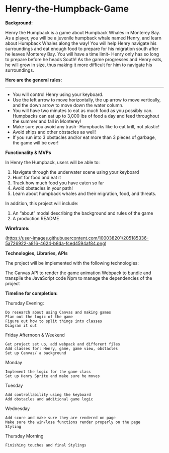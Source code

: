 # Henry-the-Humpback-Game

**Background:** 

Henry the Humpback is a game about Humpback Whales in Monterey Bay. As a player, you will be a juvenile humpback whale named Henry, and learn about Humpback Whales along the way! You will help Henry navigate his surroundings and eat enough food to prepare for his migration south after he leaves Monterey Bay. You will have a time limit- Henry only has so long to prepare before he heads South! 
As the game progresses and Henry eats, he will grow in size, thus making it more difficult for him to navigate his surroundings. 


**Here are the general rules:**
***
* You will control Henry using your keyboard. 
* Use the left arrow to move horizontally, the up arrow to move vertically, and the down arrow to move down the water column.
* You will have two minutes to eat as much food as you possibly can. Humpbacks can eat up to 3,000 lbs of food a day and feed throughout the summer and fall in Monterey!
* Make sure you avoid any trash- Humpbacks like to eat krill, not plastic!
* Avoid ships and other obstacles as well!
* If you run into 3 obstacles and/or eat more than 3 pieces of garbage, the game will be over!
 
**Functionality & MVPs**

In Henry the Humpback, users will be able to:

1. Navigate through the underwater scene using your keyboard
2. Hunt for food and eat it
3. Track how much food you have eaten so far
4. Avoid obstacles in your path!
5. Learn about  humpback whales and their migration, food, and threats.


In addition, this project will include:

1. An “about” modal describing the background and rules of the game
2. A production README

**Wireframe:**

(https://user-images.githubusercontent.com/100038201/205185336-5a726922-a816-4624-b8da-fced4594af84.png)

 
**Technologies, Libraries, APIs**

The project will be implemented with the following technologies:

The Canvas API to render the game animation
Webpack to bundle and transpile the JavaScript code
Npm to manage the dependencies of the project

**Timeline for completion:**

  Thursday Evening:
  
    Do research about using Canvas and making games
    Plan out the logic of the game
    Figure out how to split things into classes
    Diagram it out
    
  Friday Afternoon & Weekend
  
    Get project set up, add webpack and different files 
    Add classes for: Henry, game, game view, obstacles
    Set up Canvas/ a background
    
  Monday
  
    Implement the logic for the game class
    Set up Henry Sprite and make sure he moves
    
  Tuesday
  
    Add controllability using the keyboard
    Add obstacles and additional game logic

  Wednesday

    Add score and make sure they are rendered on page
    Make sure the win/lose functions render properly on the page
    Styling
    
  Thursday Morning
  
    Finishing touches and final Stylings

